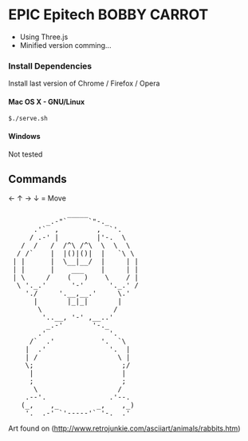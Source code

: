 EPIC Epitech BOBBY CARROT
================================

* Using Three.js
* Minified version comming...

### Install Dependencies

Install last version of Chrome / Firefox / Opera

#### Mac OS X - GNU/Linux 

    $./serve.sh

#### Windows
    
Not tested


Commands
-------------------------

&larr; &uarr; &rarr; &darr; = Move


<pre>
              _____
         _.-"`     `"-._
      .'`  ,         ,  `'.
     / .-' |         |'-.  \
   /  /   /  /^\ /^\  \  \  \
  / /`    |  |()|()|  |   `\ \
 | |      |  \__|__/  |     | |
 | |      |    ___    |     | |
 | \     /    (   )    \    / |
  \ '._.'      '-'      '._.' /
    './     '.__,__.'     \.'
      |       |_|_|       |
       \                 /
        '..__, '-' ,__..'
         _.-'       '-._
       .'               '.
     /`  .'           '.  `\
    |  .'               '.  |
    | /                   \ |
    \;                     ;/
     |                     |
     ;                     ;
      \                   /
    .--'.               .'--.
   (_,    ,_         _,    ,_)
    '.__.-' `'-----'` '-.__.'
</pre>
Art found on (http://www.retrojunkie.com/asciiart/animals/rabbits.htm)
